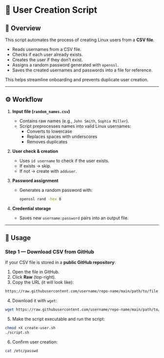 # 🐧 User Creation Script

## 📌 Overview
This script automates the process of creating Linux users from a **CSV file**.

- Reads usernames from a CSV file.  
- Checks if each user already exists.  
- Creates the user if they don’t exist.  
- Assigns a random password generated with `openssl`.  
- Saves the created usernames and passwords into a file for reference.

This helps streamline onboarding and prevents duplicate user creation.

---

## ⚙️ Workflow

1. **Input file (`random_names.csv`)**  
   - Contains raw names (e.g., `John Smith`, `Sophia Miller`).  
   - Script preprocesses names into valid Linux usernames:  
     - Converts to lowercase  
     - Replaces spaces with underscores  
     - Removes duplicates  

2. **User check & creation**  
   - Uses `id username` to check if the user exists.  
   - If exists → skip.  
   - If not → create with `adduser`.  

3. **Password assignment**  
   - Generates a random password with:  
     ```bash
     openssl rand -hex 8
     ```

4. **Credential storage**  
   - Saves new `username:password` pairs into an output file.

---

## 🚀 Usage

### Step 1 — Download CSV from GitHub
If your CSV file is stored in a **public GitHub repository**:

1. Open the file in GitHub.  
2. Click **Raw** (top-right).  
3. Copy the URL (it will look like):  

```sh
https://raw.githubusercontent.com/username/repo-name/main/path/to/file.csv
```

4. Download it with `wget`:  
```bash
wget https://raw.githubusercontent.com/username/repo-name/main/path/to/file.csv -O random_names.csv
```

5. Make the script executable and run the script:
```sh
chmod +X create-user.sh
./script.sh
```

6. Confirm  user creation:
```sh
cat /etc/passwd
```
